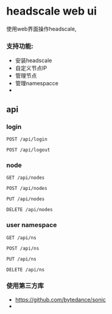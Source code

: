 # headscale web ui

使用web界面操作headscale,

### 支持功能:

- 安装headscale
- 自定义节点IP
- 管理节点
- 管理namespacce
- 

## api

### login

`POST /api/login`

`POST /api/logout`

### node

`GET /api/nodes`

`POST /api/nodes`

`PUT /api/nodes`

`DELETE /api/nodes`

### user namespace

`GET /api/ns`

`POST /api/ns`

`PUT /api/ns`

`DELETE /api/ns`

### 使用第三方库

- https://github.com/bytedance/sonic
- 